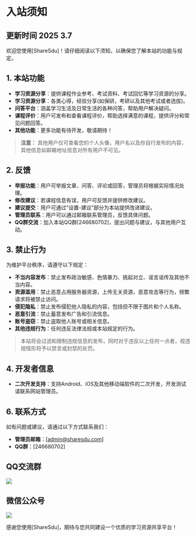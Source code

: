 # 入站须知

## 更新时间 2025 3.7

欢迎您使用[ShareSdu]！请仔细阅读以下须知，以确保您了解本站的功能与规定。

## 1. 本站功能  
- **学习资源分享**：提供课程作业参考、考试资料、考试回忆等学习资源的分享。
- **学习资源分享**：各类心得，经验分享(如保研，考研以及其他考试或者选拔)。
- **问答平台**：涵盖学习生活及日常生活的各种问答，帮助用户解决疑问。
- **课程评价**：用户可发布和查看课程评价，帮助选择满意的课程，提供评分和常见问题回答。
- **其他功能**：更多功能有待开发，敬请期待！
> **注意：**  其他用户仅可查看您的个人头像，用户名以及你自行发布的内容，其他信息如邮箱地址信息对所有用户不可见。


## 2. 反馈  
- **举报功能**：用户可举报文章、问答、评论或回答，管理员将根据实际情况处理。
- **修改建议**：若课程信息有误，用户可反馈并提供修改建议。
- **建议提交**：用户可通过“设置-建议”部分为本站提供改进建议。
- **管理员联系**：用户可以通过邮箱联系管理员，反馈具体问题。
- **QQ群交流**：加入本站QQ群[246680702]，提出问题与建议，与其他用户互动。

## 3. 禁止行为  
为维护平台秩序，请遵守以下规定：
- **不当内容发布**：禁止发布政治敏感、色情暴力、挑起对立、谣言谣传及其他不当内容。
- **资源滥用**：禁止恶意占用服务器资源，上传无关资源，恶意攻击等行为，频繁请求将被禁止访问。
- **侵犯隐私**：禁止发布侵犯他人隐私的内容，包括但不限于图片和个人名称。
- **恶意引流**：禁止蓄意发布广告和引流信息。
- **账号盗窃**：禁止盗取他人账号或相关信息。
- **其他违规行为**：任何违反法律法规或本站规定的行为。

> 本站将会过滤和限制违规信息的发布，同时对于违反以上任何一点者，视违规情形将予以禁言或封禁的处罚。

## 4. 开发者信息  
- **二次开发支持**：支持Android、iOS及其他移动端软件的二次开发，开发测试请联系网站管理员。

## 6. 联系方式  
如有问题或建议，请通过以下方式联系我们：
- **管理员邮箱**：[admin@sharesdu.com]
- **QQ群**：[246680702]

## QQ交流群  
![](https://sharesdu.com/qq_img/group_qr.png)    

## 微信公众号  
![](https://sharesdu.com/wechat/wechat_qr.jpg)     

感谢您使用[ShareSdu]，期待与您共同建设一个优质的学习资源共享平台！